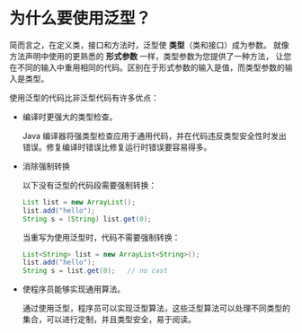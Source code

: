 # 为什么要使用泛型？

简而言之，在定义类，接口和方法时，泛型使 **类型**（类和接口）成为参数。
就像方法声明中使用的更熟悉的 **形式参数** 一样，类型参数为您提供了一种方法，
让您在不同的输入中重用相同的代码。区别在于形式参数的输入是值，而类型参数的输入是类型。

使用泛型的代码比非泛型代码有许多优点：

* 编译时更强大的类型检查。

    Java 编译器将强类型检查应用于通用代码，并在代码违反类型安全性时发出错误。修复编译时错误比修复运行时错误要容易得多。
* 消除强制转换

    以下没有泛型的代码段需要强制转换：
    ```java
    List list = new ArrayList();
    list.add("hello");
    String s = (String) list.get(0);
    ```
    当重写为使用泛型时，代码不需要强制转换：
    ```java
    List<String> list = new ArrayList<String>();
    list.add("hello");
    String s = list.get(0);   // no cast
    ```
* 使程序员能够实现通用算法。

    通过使用泛型，程序员可以实现泛型算法，这些泛型算法可以处理不同类型的集合，可以进行定制，并且类型安全，易于阅读。
